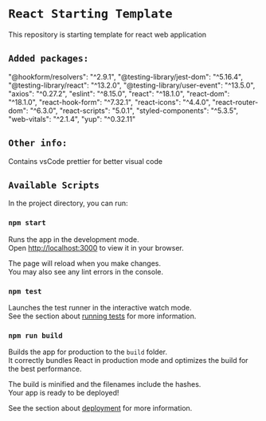 # `React Starting Template`

This repository is starting template for react web application

## `Added packages:`

"@hookform/resolvers": "^2.9.1",
"@testing-library/jest-dom": "^5.16.4",
"@testing-library/react": "^13.2.0",
"@testing-library/user-event": "^13.5.0",
"axios": "^0.27.2",
"eslint": "^8.15.0",
"react": "^18.1.0",
"react-dom": "^18.1.0",
"react-hook-form": "^7.32.1",
"react-icons": "^4.4.0",
"react-router-dom": "^6.3.0",
"react-scripts": "5.0.1",
"styled-components": "^5.3.5",
"web-vitals": "^2.1.4",
"yup": "^0.32.11"

## `Other info:`

Contains vsCode prettier for better visual code

## `Available Scripts`

In the project directory, you can run:

### `npm start`

Runs the app in the development mode.\
Open [http://localhost:3000](http://localhost:3000) to view it in your browser.

The page will reload when you make changes.\
You may also see any lint errors in the console.

### `npm test`

Launches the test runner in the interactive watch mode.\
See the section about [running tests](https://facebook.github.io/create-react-app/docs/running-tests) for more information.

### `npm run build`

Builds the app for production to the `build` folder.\
It correctly bundles React in production mode and optimizes the build for the best performance.

The build is minified and the filenames include the hashes.\
Your app is ready to be deployed!

See the section about [deployment](https://facebook.github.io/create-react-app/docs/deployment) for more information.
